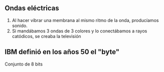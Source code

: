 ## Ondas eléctricas
1. Al hacer vibrar una membrana al mismo ritmo de la onda, producíamos sonido.
2.  Si mandábamos 3 ondas de 3 colores y lo conectábamos a rayos catódicos, se creaba la televisión

## IBM definió en los años 50 el "byte"
Conjunto de 8 bits
